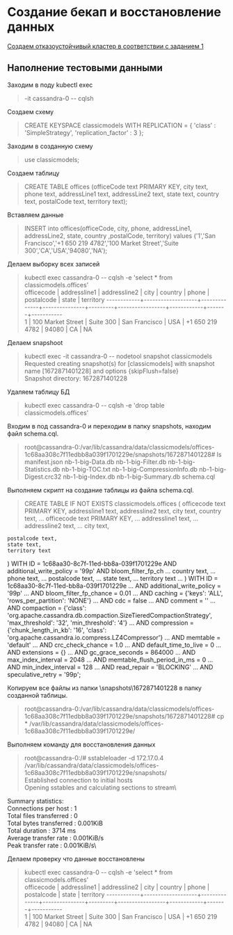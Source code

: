 # Создание бекап и восстановление данных

[Создаем отказоустойчивый кластер в соответствии с заданием 1](https://github.com/stranger-kos/otus_no_sql_db/blob/main/casandra/task_1/task.md)

## Наполнение тестовыми данными
Заходим в поду kubectl exec
> -it cassandra-0 -- cqlsh

Создаем схему 
> CREATE KEYSPACE classicmodels WITH REPLICATION = { 'class' : 'SimpleStrategy', 'replication_factor' : 3 };

Заходим в созданную схему
> use classicmodels;

Создаем таблицу
>CREATE TABLE offices (officeCode text PRIMARY KEY, city text, phone text, addressLine1 text, addressLine2 text, state text, country text, postalCode text, territory text);

Вставляем данные
>INSERT into offices(officeCode, city, phone, addressLine1, addressLine2, state, country ,postalCode, territory) values ('1','San Francisco','+1 650 219 4782','100 Market Street','Suite 300','CA','USA','94080','NA');

Делаем выборку всех записей
>kubectl exec cassandra-0 -- cqlsh -e 'select * from classicmodels.offices' \
 officecode | addressline1      | addressline2 | city          | country | phone           | postalcode | state | territory
------------+-------------------+--------------+---------------+---------+-----------------+------------+-------+-----------\
          1 | 100 Market Street |    Suite 300 | San Francisco |     USA | +1 650 219 4782 |      94080 |    CA |        NA

Делаем snapshoot
> kubectl exec -it cassandra-0 -- nodetool snapshot classicmodels \
Requested creating snapshot(s) for [classicmodels] with snapshot name [1672871401228] and options {skipFlush=false}\
Snapshot directory: 1672871401228

Удаляем таблицу БД
>kubectl exec cassandra-0 -- cqlsh -e 'drop table classicmodels.offices'

Входим в под cassandra-0 и переходим в папку snapshots, находим файл schema.cql.
>root@cassandra-0:/var/lib/cassandra/data/classicmodels/offices-1c68aa308c7f11edbb8a039f1701229e/snapshots/1672871401228# ls\
manifest.json                nb-1-big-Data.db       nb-1-big-Filter.db  nb-1-big-Statistics.db  nb-1-big-TOC.txt
nb-1-big-CompressionInfo.db  nb-1-big-Digest.crc32  nb-1-big-Index.db   nb-1-big-Summary.db     schema.cql

 Выполняем скрипт на создание таблицы из файла schema.cql.

>CREATE TABLE IF NOT EXISTS classicmodels.offices (
    officecode text PRIMARY KEY,
    addressline1 text,
    addressline2 text,
    city text,
    country text,   ...     officecode text PRIMARY KEY,
   ...     addressline1 text,
   ...     addressline2 text,
   ...     city text,

    postalcode text,
    state text,
    territory text
) WITH ID = 1c68aa30-8c7f-11ed-bb8a-039f1701229e
    AND additional_write_policy = '99p'
    AND bloom_filter_fp_ch   ...     country text,
   ...     phone text,
   ...     postalcode text,
   ...     state text,
   ...     territory text
   ... ) WITH ID = 1c68aa30-8c7f-11ed-bb8a-039f1701229e
   ...     AND additional_write_policy = '99p'
   ...     AND bloom_filter_fp_chance = 0.01
   ...     AND caching = {'keys': 'ALL', 'rows_per_partition': 'NONE'}
   ...     AND cdc = false
   ...     AND comment = ''
   ...     AND compaction = {'class': 'org.apache.cassandra.db.compaction.SizeTieredCompactionStrategy', 'max_threshold': '32', 'min_threshold': '4'}
   ...     AND compression = {'chunk_length_in_kb': '16', 'class': 'org.apache.cassandra.io.compress.LZ4Compressor'}
   ...     AND memtable = 'default'
   ...     AND crc_check_chance = 1.0
   ...     AND default_time_to_live = 0
   ...     AND extensions = {}
   ...     AND gc_grace_seconds = 864000
   ...     AND max_index_interval = 2048
   ...     AND memtable_flush_period_in_ms = 0
   ...     AND min_index_interval = 128
   ...     AND read_repair = 'BLOCKING'
   ...     AND speculative_retry = '99p';

Копируем все файлы из папки \snapshots\1672871401228 в папку созданной таблицы.

>root@cassandra-0:/var/lib/cassandra/data/classicmodels/offices-1c68aa308c7f11edbb8a039f1701229e/snapshots/1672871401228# cp * /var/lib/cassandra/data/classicmodels/offices-1c68aa308c7f11edbb8a039f1701229e/

Выполняем команду для восстановления данных 
>root@cassandra-0:/# sstableloader -d 172.17.0.4 /var/lib/cassandra/data/classicmodels/offices-1c68aa308c7f11edbb8a039f1701229e/snapshots/ \
Established connection to initial hosts\
Opening sstables and calculating sections to stream\

Summary statistics:\
   Connections per host    : 1\
   Total files transferred : 0\
   Total bytes transferred : 0.001KiB\
   Total duration          : 3714 ms\
   Average transfer rate   : 0.001KiB/s\
   Peak transfer rate      : 0.001KiB/s\

   Делаем проверку что данные восстановлены
>kubectl exec cassandra-0 -- cqlsh -e 'select * from classicmodels.offices' \
 officecode | addressline1      | addressline2 | city          | country | phone           | postalcode | state | territory
------------+-------------------+--------------+---------------+---------+-----------------+------------+-------+-----------\
          1 | 100 Market Street |    Suite 300 | San Francisco |     USA | +1 650 219 4782 |      94080 |    CA |        NA